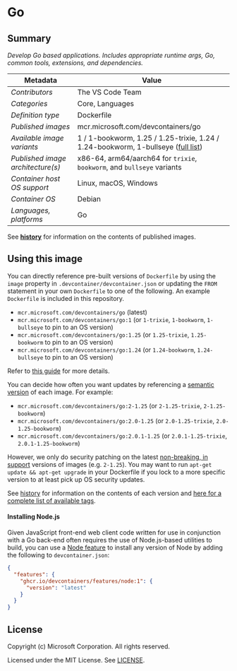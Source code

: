 # Go

## Summary

*Develop Go based applications. Includes appropriate runtime args, Go, common tools, extensions, and dependencies.*

| Metadata | Value |
|----------|-------|
| *Contributors* | The VS Code Team |
| *Categories* | Core, Languages |
| *Definition type* | Dockerfile |
| *Published images* | mcr.microsoft.com/devcontainers/go |
| *Available image variants* | 1 / 1-bookworm, 1.25 / 1.25-trixie, 1.24 / 1.24-bookworm, 1-bullseye ([full list](https://mcr.microsoft.com/v2/devcontainers/go/tags/list)) |
| *Published image architecture(s)* | x86-64, arm64/aarch64 for `trixie`, `bookworm`, and `bullseye` variants |
| *Container host OS support* | Linux, macOS, Windows |
| *Container OS* | Debian |
| *Languages, platforms* | Go |

See **[history](history)** for information on the contents of published images.

## Using this image

You can directly reference pre-built versions of `Dockerfile` by using the `image` property in `.devcontainer/devcontainer.json` or updating the `FROM` statement in your own  `Dockerfile` to one of the following. An example `Dockerfile` is included in this repository.

- `mcr.microsoft.com/devcontainers/go` (latest)
- `mcr.microsoft.com/devcontainers/go:1` (or `1-trixie`, `1-bookworm`, `1-bullseye` to pin to an OS version)
- `mcr.microsoft.com/devcontainers/go:1.25` (or `1.25-trixie`, `1.25-bookworm` to pin to an OS version)
- `mcr.microsoft.com/devcontainers/go:1.24` (or `1.24-bookworm`, `1.24-bullseye` to pin to an OS version)

Refer to [this guide](https://containers.dev/guide/dockerfile) for more details.

You can decide how often you want updates by referencing a [semantic version](https://semver.org/) of each image. For example:

- `mcr.microsoft.com/devcontainers/go:2-1.25` (or `2-1.25-trixie`, `2-1.25-bookworm`)
- `mcr.microsoft.com/devcontainers/go:2.0-1.25` (or `2.0-1.25-trixie`, `2.0-1.25-bookworm`)
- `mcr.microsoft.com/devcontainers/go:2.0.1-1.25` (or `2.0.1-1.25-trixie`, `2.0.1-1.25-bookworm`)

However, we only do security patching on the latest [non-breaking, in support](https://github.com/devcontainers/images/issues/90) versions of images (e.g. `2-1.25`). You may want to run `apt-get update && apt-get upgrade` in your Dockerfile if you lock to a more specific version to at least pick up OS security updates.

See [history](history) for information on the contents of each version and [here for a complete list of available tags](https://mcr.microsoft.com/v2/devcontainers/go/tags/list).


#### Installing Node.js

Given JavaScript front-end web client code written for use in conjunction with a Go back-end often requires the use of Node.js-based utilities to build, you can use a [Node feature](https://github.com/devcontainers/features/tree/main/src/node) to install any version of Node by adding the following to `devcontainer.json`:

```json
{
  "features": {
    "ghcr.io/devcontainers/features/node:1": {
      "version": "latest"
    }
  }
}
```

## License

Copyright (c) Microsoft Corporation. All rights reserved.

Licensed under the MIT License. See [LICENSE](https://github.com/microsoft/vscode-dev-containers/blob/main/LICENSE).
